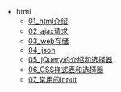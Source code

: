 
[//]: &lt;> "前端页面相关的"
- html
  - [01_html介绍](前端/html/01html介绍.md)
  - [02_ajax请求](前端/html/02ajax请求.md)
  - [03_web存储](前端/html/03web存储.md)
  - [04_json](前端/html/04json.md)
  - [05_jQuery的介绍和选择器](前端/html/05_jQuery的介绍和选择器.md)
  - [06_CSS样式表和选择器](前端/html/06_CSS样式表和选择器.md)
  - [07_常用的input](前端/html/07_常用的input.md.md)



